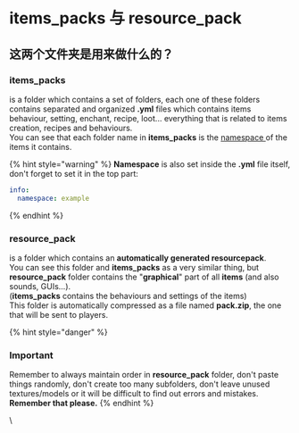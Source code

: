 # items\_packs 与 resource\_pack

## 这两个文件夹是用来做什么的？

### items\_packs

is a folder which contains a set of folders, each one of these folders contains separated and organized **.yml** files which contains items behaviour, setting, enchant, recipe, loot... everything that is related to items creation, recipes and behaviours.\
You can see that each folder name in **items\_packs** is the [namespace ](namespace/)of the items it contains.

{% hint style="warning" %}
**Namespace** is also set inside the **.yml** file itself, don't forget to set it in the top part:

```yaml
info:
  namespace: example
```
{% endhint %}

### resource\_pack

is a folder which contains an **automatically generated resourcepack**.\
You can see this folder and **items\_packs** as a very similar thing, but **resource\_pack** folder contains the "**graphical**" part of all **items** (and also sounds, GUIs...). \
(**items\_packs** contains the behaviours and settings of the items)\
This folder is automatically compressed as a file named **pack.zip**, the one that will be sent to players.

{% hint style="danger" %}
### Important

Remember to always maintain order in **resource\_pack** folder, don't paste things randomly, don't create too many subfolders, don't leave unused textures/models or it will be difficult to find out errors and mistakes.\
**Remember that please.**
{% endhint %}

\
